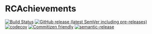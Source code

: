 # RCAchievements

[![Build Status](https://github.com/raidcraft/rcachievements/workflows/Build/badge.svg)](../../actions?query=workflow%3ABuild)
[![GitHub release (latest SemVer including pre-releases)](https://img.shields.io/github/v/release/raidcraft/rcachievements?include_prereleases&label=release)](../../releases)
[![codecov](https://codecov.io/gh/raidcraft/rcachievements/branch/master/graph/badge.svg)](https://codecov.io/gh/raidcraft/rcachievements)
[![Commitizen friendly](https://img.shields.io/badge/commitizen-friendly-brightgreen.svg)](http://commitizen.github.io/cz-cli/)
[![semantic-release](https://img.shields.io/badge/%20%20%F0%9F%93%A6%F0%9F%9A%80-semantic--release-e10079.svg)](https://github.com/semantic-release/semantic-release)

